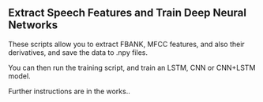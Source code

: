  
## Extract Speech Features and Train Deep Neural Networks

These scripts allow you to extract FBANK, MFCC features, and also their derivatives, and save the data to .npy files.

You can then run the training script, and train an LSTM, CNN or CNN+LSTM model.

Further instructions are in the works..
